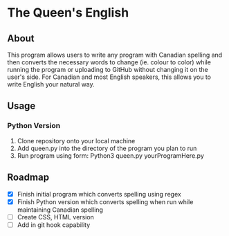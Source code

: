 # The Queen's English

## About
This program allows users to write any program with Canadian spelling and then converts the necessary words to change (ie. colour to color) while running the program or uploading to GitHub without changing it on the user's side. For Canadian and most English speakers, this allows you to write English your natural way.

## Usage
### Python Version
1. Clone repository onto your local machine
2. Add queen.py into the directory of the program you plan to run
3. Run program using form: Python3 queen.py yourProgramHere.py

## Roadmap
- [x] Finish initial program which converts spelling using regex
- [x] Finish Python version which converts spelling when run while maintaining Canadian spelling
- [ ] Create CSS, HTML version
- [ ] Add in git hook capability
